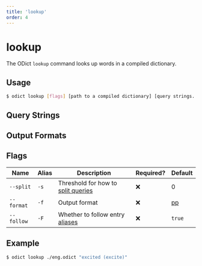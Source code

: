 ```yaml
---
title: 'lookup'
order: 4
---
```


# lookup

The ODict `lookup` command looks up words in a compiled dictionary.

## Usage

```bash
$ odict lookup [flags] [path to a compiled dictionary] [query strings...]
```

## Query Strings

## Output Formats

## Flags

| Name       | Alias | Description                                                | Required? | Default               |
| ---------- | ----- | ---------------------------------------------------------- | --------- | --------------------- |
| `--split`  | `-s`  | Threshold for how to [split queries](./cli/split)          | ❌         | 0                     |
| `--format` | `-f`  | Output format                                              | ❌         | [pp](#output-formats) |
| `--follow` | `-F`  | Whether to follow entry [aliases](/docs/xml/entry#aliases) | ❌         | `true`                |

## Example

```bash
$ odict lookup ./eng.odict "excited (excite)"
```